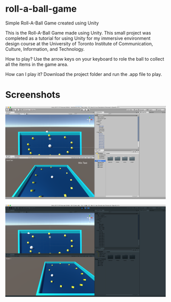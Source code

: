 # roll-a-ball-game
Simple Roll-A-Ball Game created using Unity

This is the Roll-A-Ball Game made using Unity.
This small project was completed as a tutorial for using Unity for my immersive environment design course at the University of Toronto Institute of Communication, Culture, Information, and Technology.

How to play?
Use the arrow keys on your keyboard to role the ball to collect all the items in the game area.

How can I play it?
Download the project folder and run the .app file to play.

# Screenshots
![Unity View](https://github.com/jonhoofficial/roll-a-ball-game/blob/master/Screenshots/Unity%20View%201.png)

![Game View](https://github.com/jonhoofficial/roll-a-ball-game/blob/master/Screenshots/Game%20View%202.png)
